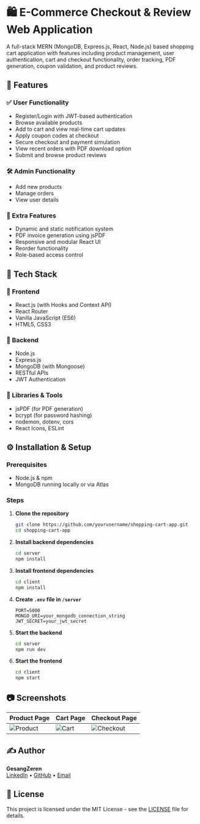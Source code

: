 # 🛍️ E-Commerce Checkout & Review Web Application

A full-stack MERN (MongoDB, Express.js, React, Node.js) based shopping cart application with features including product management, user authentication, cart and checkout functionality, order tracking, PDF generation, coupon validation, and product reviews.

## 📌 Features

### ✅ User Functionality
- Register/Login with JWT-based authentication
- Browse available products
- Add to cart and view real-time cart updates
- Apply coupon codes at checkout
- Secure checkout and payment simulation
- View recent orders with PDF download option
- Submit and browse product reviews

### 🛠️ Admin Functionality
- Add new products
- Manage orders
- View user details

### 🧾 Extra Features
- Dynamic and static notification system
- PDF invoice generation using jsPDF
- Responsive and modular React UI
- Reorder functionality
- Role-based access control

## 🧰 Tech Stack

### 🔹 Frontend
- React.js (with Hooks and Context API)
- React Router
- Vanilla JavaScript (ES6)
- HTML5, CSS3

### 🔹 Backend
- Node.js
- Express.js
- MongoDB (with Mongoose)
- RESTful APIs
- JWT Authentication

### 🔹 Libraries & Tools
- jsPDF (for PDF generation)
- bcrypt (for password hashing)
- nodemon, dotenv, cors
- React Icons, ESLint

## ⚙️ Installation & Setup

### Prerequisites
- Node.js & npm
- MongoDB running locally or via Atlas

### Steps

1. **Clone the repository**
   ```bash
   git clone https://github.com/yourusername/shopping-cart-app.git
   cd shopping-cart-app
   ```

2. **Install backend dependencies**
   ```bash
   cd server
   npm install
   ```

3. **Install frontend dependencies**
   ```bash
   cd client
   npm install
   ```

4. **Create `.env` file in `/server`**
   ```
   PORT=5000
   MONGO_URI=your_mongodb_connection_string
   JWT_SECRET=your_jwt_secret
   ```

5. **Start the backend**
   ```bash
   cd server
   npm run dev
   ```

6. **Start the frontend**
   ```bash
   cd client
   npm start
   ```

## 📷 Screenshots

| Product Page | Cart Page | Checkout Page |
|--------------|-----------|----------------|
| ![Product](./screenshots/product-page.png) | ![Cart](./screenshots/cart-page.png) | ![Checkout](./screenshots/checkout-page.png) |

## ✍️ Author

**GesangZeren**  
[LinkedIn](https://www.linkedin.com/in/gesang-zeren-aaa8392b0) • [GitHub](https://github.com/ggesa432) • [Email](mailto:ggesa432@gmail.com)

## 📃 License

This project is licensed under the MIT License - see the [LICENSE](LICENSE) file for details.
